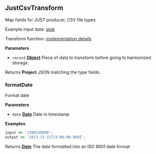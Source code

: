 <!-- Generated by documentation.js. Update this documentation by updating the source code. -->

## JustCsvTransform

Map fields for JUST producer, CSV file types

Example input data: [stub](https://github.com/ec-europa/eubfr-data-lake/blob/master/services/ingestion/etl/just/csv/test/stubs/record.json)

Transform function: [implementation details](https://github.com/ec-europa/eubfr-data-lake/blob/master/services/ingestion/etl/just/csv/src/lib/transform.js)

**Parameters**

* `record` **[Object](https://developer.mozilla.org/docs/Web/JavaScript/Reference/Global_Objects/Object)** Piece of data to transform before going to harmonized storage.

Returns **Project** JSON matching the type fields.

### formatDate

Format date

**Parameters**

* `date` **[Date](https://developer.mozilla.org/docs/Web/JavaScript/Reference/Global_Objects/Date)** Date in timestamp

**Examples**

```javascript
input => '1388530800';
output => '2013-12-31T23:00:00.000Z';
```

Returns **[Date](https://developer.mozilla.org/docs/Web/JavaScript/Reference/Global_Objects/Date)** The date formatted into an ISO 8601 date format
